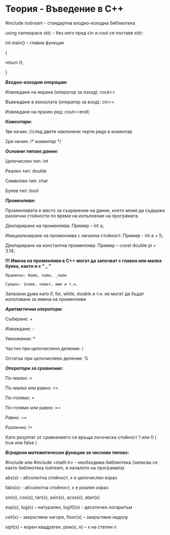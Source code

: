 # Теория - Въведение в С++

#include iostream - стандартна входно-изходна библиотека

using namespace std; - без него пред cin и cout се поставя std::

int main() – главна функция

{

   return 0;
  
}


***Входно-изходни операции:***

Извеждане на екрана (оператор за изход): cout<<

Въвеждане в конзолата (оператор за вход): cin>>

Извеждане на празен ред: cout<<endl;


***Коментари:***

1ви начин: //след двете наклонени черти реда е коментар

2ри начин: /* коментар */


***Основни типове данни:***

Целочислен тип: int

Реален тип: double

Символен тип: char

Булев тип: bool


***Променливи:***

Променливата е място за съхранение на данни, което може да съдържа различни стойности по време на изпълнение на програмата.

Деклариране на променлива: Пример - int a;

Инициализиране на променлива с начална стойност: Пример - int a = 5;

Деклариране на константна променлива: Пример – const double pi = 3.14;

**!!! Имена на променливи в C++ могат да започват с главна или малка буква, както и с “ _ ”**

	Правилно: Name, name, _name
  
	Грешно: 1name, name+, име и т.н.
  
Запазени думи като if, for, while, double и т.н. не могат да бъдат използвани за имена на променливи


***Аритметични оператори:***

Събиране: +

Изваждане: -

Умножение: *

Частно при целочислено деление: /

Остатък при целочислено деление: %


***Оператори за сравнение:***

По-малко: <

По-малко или равно: <=

По-голямо: >

По-голямо или равно: >=

Равно: ==

Различно: !=

Като резултат от сравнението се връща логическа стойност 1 или 0 ( true или false )


***Вградени математически функции за числови типове:***

#include <cmath> или #include <math.h>  - необходима библиотека (записва се както библиотека iostream, в началото на програмата)

abs(x)  - абсолютна стойност, x е целочислен израз

fabs(x) - абсoлютна стойност, x е реален израз

sin(x), cos(x), tan(x), asin(x), acos(x), atan(x)

exp(x), log(x) – натурален, log10(x) - десетичен логаритъм

ceil(x) – закръгляне нагоре, floor(x) – закръгляне надолу

sqrt(x) – корен квадратен, pow(x, n) – х на степен n
